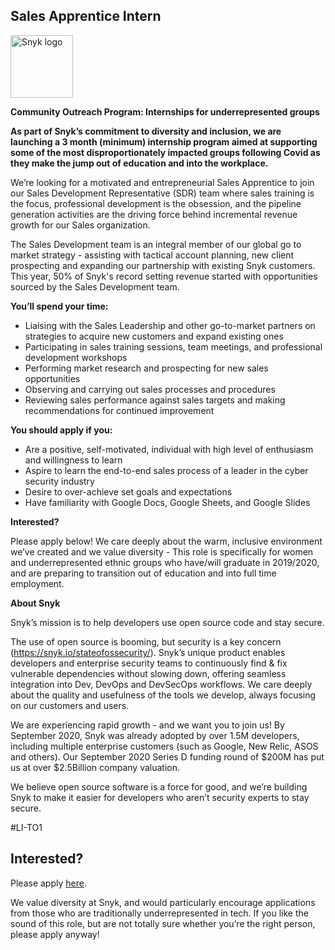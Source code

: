 Sales Apprentice Intern
---

<img src="https://res.cloudinary.com/snyk/image/upload/v1537345894/press-kit/brand/logo-black.png" width="100" alt="Snyk logo" />

<p><strong>Community Outreach Program: Internships for underrepresented groups&nbsp;</strong></p>
<p><strong>As part of Snyk’s commitment to diversity and inclusion, we are launching a 3 month (minimum) internship program aimed at supporting some of the most disproportionately impacted groups following Covid as they make the jump out of education and into the workplace. </strong></p>
<p><span style="font-weight: 400;">We’re looking for a motivated and entrepreneurial Sales Apprentice to join our Sales Development Representative (SDR) team where sales training is the focus, professional development is the obsession, and the pipeline generation activities are the driving force behind incremental revenue growth for our Sales organization.</span></p>
<p><span style="font-weight: 400;">The Sales Development team is an integral member of our global go to market strategy - assisting with tactical account planning, new client prospecting and expanding our partnership with existing Snyk customers. This year, 50% of Snyk's record setting revenue started with opportunities sourced by the Sales Development team.</span></p>
<p><strong>You’ll spend your time:</strong></p>
<ul>
<li style="font-weight: 400;"><span style="font-weight: 400;">Liaising with the Sales Leadership and other go-to-market partners on strategies to acquire new customers and expand existing ones</span></li>
<li style="font-weight: 400;"><span style="font-weight: 400;">Participating in sales training sessions, team meetings, and professional development workshops</span></li>
<li style="font-weight: 400;"><span style="font-weight: 400;">Performing market research and prospecting for new sales opportunities</span></li>
<li style="font-weight: 400;"><span style="font-weight: 400;">Observing and carrying out sales processes and procedures</span></li>
<li style="font-weight: 400;"><span style="font-weight: 400;">Reviewing sales performance against sales targets and making recommendations for continued improvement</span></li>
</ul>
<p><strong>You should apply if you:</strong></p>
<ul>
<li style="font-weight: 400;"><span style="font-weight: 400;">Are a positive, self-motivated, individual with high level of enthusiasm and willingness to learn</span></li>
<li style="font-weight: 400;"><span style="font-weight: 400;">Aspire to learn the end-to-end sales process of a leader in the cyber security industry</span></li>
<li style="font-weight: 400;"><span style="font-weight: 400;">Desire to over-achieve set goals and expectations</span></li>
<li style="font-weight: 400;"><span style="font-weight: 400;">Have familiarity with Google Docs, Google Sheets, and Google Slides</span></li>
</ul>
<p><strong>Interested?</strong></p>
<p><span style="font-weight: 400;">Please apply below! We care deeply about the warm, inclusive environment we’ve created and we value diversity - This role is specifically for women and underrepresented ethnic groups who have/will graduate in 2019/2020, and are preparing to transition out of education and into full time employment.</span></p>
<p><strong>About Snyk</strong></p>
<p><span style="font-weight: 400;">Snyk’s mission is to help developers use open source code and stay secure.</span></p>
<p><span style="font-weight: 400;">The use of open source is booming, but security is a key concern (</span><a href="https://snyk.io/stateofossecurity/"><span style="font-weight: 400;">https://snyk.io/stateofossecurity/</span></a><span style="font-weight: 400;">). Snyk’s unique product enables developers and enterprise security teams to continuously find &amp; fix vulnerable dependencies without slowing down, offering seamless integration into Dev, DevOps and DevSecOps workflows. We care deeply about the quality and usefulness of the tools we develop, always focusing on our customers and users.</span></p>
<p><span style="font-weight: 400;">We are experiencing rapid growth - and we want you to join us! By September 2020, Snyk was already adopted by over 1.5M developers, including multiple enterprise customers (such as Google, New Relic, ASOS and others). Our September 2020 Series D funding round of $200M has put us at over $2.5Billion company valuation.</span></p>
<p><span style="font-weight: 400;">We believe open source software is a force for good, and we’re building Snyk to make it easier for developers who aren’t security experts to stay secure.</span></p>
<p><span style="font-weight: 400;">#LI-TO1</span></p>

Interested?
---

Please apply [here](https://boards.greenhouse.io/snyk/jobs/4960654002#app).

We value diversity at Snyk, and would particularly encourage applications from those who are traditionally underrepresented in tech.
If you like the sound of this role, but are not totally sure whether you’re the right person, please apply anyway!
